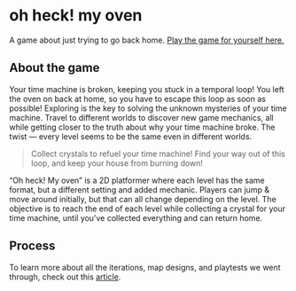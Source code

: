 # oh heck! my oven

A game about just trying to go back home. [Play the game for yourself here.](https://connect.unity.com/mg/2d/oh-heck-the-oven-prototype)

## About the game
Your time machine is broken, keeping you stuck in a temporal loop! You left the oven on back at home, so you have to escape this loop as soon as possible!
Exploring is the key to solving the unknown mysteries of your time machine. Travel to different worlds to discover new game mechanics, all while getting closer to the truth about why your time machine broke. The twist — every level seems to be the same even in different worlds.

> Collect crystals to refuel your time machine! Find your way out of this loop, and keep your house from burning down!

“Oh heck! My oven” is a 2D platformer where each level has the same format, but a different setting and added mechanic. Players can jump & move around initially, but that can all change depending on the level. The objective is to reach the end of each level while collecting a crystal for your time machine, until you’ve collected everything and can return home.

## Process
To learn more about all the iterations, map designs, and playtests we went through, check out this [article]([https://medium.com/game-design-fundamentals/oh-heck-my-oven-45a4b4d97b88).
